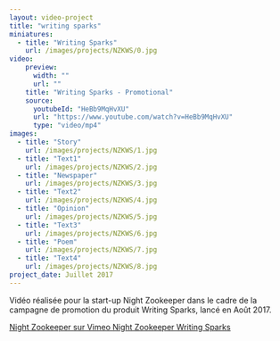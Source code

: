 ```yaml
---
layout: video-project
title: "writing sparks"
miniatures:
  - title: "Writing Sparks"
    url: /images/projects/NZKWS/0.jpg
video:
    preview:
      width: ""
      url: ""
    title: "Writing Sparks - Promotional"
    source:
      youtubeId: "HeBb9MqHvXU"
      url: "https://www.youtube.com/watch?v=HeBb9MqHvXU"
      type: "video/mp4"
images:
  - title: "Story"
    url: /images/projects/NZKWS/1.jpg
  - title: "Text1"
    url: /images/projects/NZKWS/2.jpg
  - title: "Newspaper"
    url: /images/projects/NZKWS/3.jpg
  - title: "Text2"
    url: /images/projects/NZKWS/4.jpg
  - title: "Opinion"
    url: /images/projects/NZKWS/5.jpg
  - title: "Text3"
    url: /images/projects/NZKWS/6.jpg
  - title: "Poem"
    url: /images/projects/NZKWS/7.jpg
  - title: "Text4"
    url: /images/projects/NZKWS/8.jpg
project_date: Juillet 2017
---
```

Vidéo réalisée pour la start-up Night Zookeeper dans le cadre de la campagne de promotion du produit Writing Sparks, lancé en Août 2017.

<u> <a href="https://vimeo.com/227879638"> Night Zookeeper sur Vimeo </a> </u>
<u> <a href="https://www.nightzookeeper.com/"> Night Zookeeper </a> </u>
<u> <a href="https://writingsparks.com/"> Writing Sparks </a> </u>
